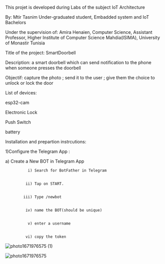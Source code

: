 
This projet is developed during Labs of the subject IoT Architecture

By:
Mtir Tasnim
Under-graduated student, 
Embadded system and IoT Bachelors 


Under the supervision of:
Amira Henaien, 
Computer Science, Assistant Professor,
Higher Institute of Computer Science Mahdia(ISIMA),
University of Monastir Tunisia


Title of the project:
 SmartDoorbell

Description:
a smart doorbell which can send notification to the phone when someone presses the doorbell

Objectif:
capture the photo ; send it to the user ; give them the choice to unlock or lock the door

List of devices:


esp32-cam


Electronic Lock


Push Switch


battery


Installation and prepartion instrcutions: 


1)Configure the Telegram App :


a) Create a New BOT in Telegram App 
              
              
              i) Search for BotFather in Telegram
              
              
             ii) Tap on START.
               
               
            iii) Type /newbot
               
               
             iv) name the BOT(should be unique)
              
              
              v) enter a username
              
              
             vi) copy the token 
               
![photo1671976575 (1)](https://user-images.githubusercontent.com/121382849/209470961-6ea8ade4-8d10-4c49-8564-b96370aac199.jpeg)


![photo1671976575](https://user-images.githubusercontent.com/121382849/209470964-975fc083-89fb-4864-a239-e86a7ed01a81.jpeg)




